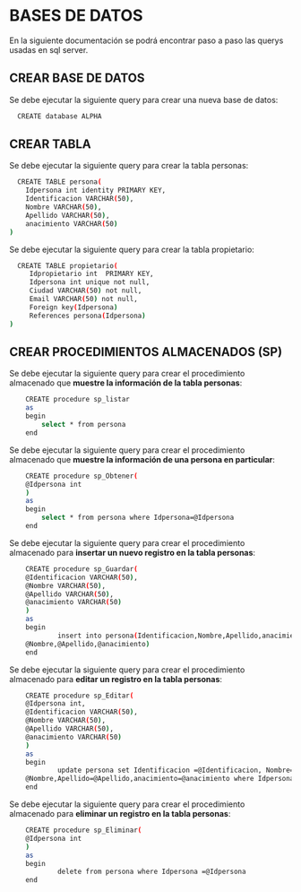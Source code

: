 
# BASES DE DATOS

En la siguiente documentación se podrá encontrar paso a paso las querys usadas en sql server.



## CREAR BASE DE DATOS

Se debe ejecutar la siguiente query para crear una nueva base de datos:

```bash
  CREATE database ALPHA
```


## CREAR TABLA

Se debe ejecutar la siguiente query para crear la tabla personas:

```bash
  CREATE TABLE persona(
    Idpersona int identity PRIMARY KEY,
    Identificacion VARCHAR(50),
    Nombre VARCHAR(50),
    Apellido VARCHAR(50),
    anacimiento VARCHAR(50)
)

```

Se debe ejecutar la siguiente query para crear la tabla propietario:
```bash
  CREATE TABLE propietario(
     Idpropietario int  PRIMARY KEY,
     Idpersona int unique not null,
     Ciudad VARCHAR(50) not null,
     Email VARCHAR(50) not null,
     Foreign key(Idpersona)
     References persona(Idpersona)
)

```

## CREAR PROCEDIMIENTOS ALMACENADOS (SP)

Se debe ejecutar la siguiente query para crear el procedimiento almacenado que **muestre la información de la tabla personas**:

```bash
    CREATE procedure sp_listar
    as
    begin
        select * from persona
    end
```

Se debe ejecutar la siguiente query para crear el procedimiento almacenado que **muestre la información de una persona en particular**:

```bash
    CREATE procedure sp_Obtener(
    @Idpersona int
    )
    as
    begin
        select * from persona where Idpersona=@Idpersona
    end

```

Se debe ejecutar la siguiente query para crear el procedimiento almacenado para **insertar un nuevo registro en la tabla personas**:

```bash
    CREATE procedure sp_Guardar(
    @Identificacion VARCHAR(50),
    @Nombre VARCHAR(50),
    @Apellido VARCHAR(50),
    @anacimiento VARCHAR(50)
    )
    as
    begin
            insert into persona(Identificacion,Nombre,Apellido,anacimiento) values(@Identificacion,
    @Nombre,@Apellido,@anacimiento)
    end
```

Se debe ejecutar la siguiente query para crear el procedimiento almacenado para **editar un registro en la tabla personas**:

```bash
    CREATE procedure sp_Editar(
    @Idpersona int,
    @Identificacion VARCHAR(50),
    @Nombre VARCHAR(50),
    @Apellido VARCHAR(50),
    @anacimiento VARCHAR(50)
    )
    as
    begin
            update persona set Identificacion =@Identificacion, Nombre=
    @Nombre,Apellido=@Apellido,anacimiento=@anacimiento where Idpersona=@Idpersona
    end
```

Se debe ejecutar la siguiente query para crear el procedimiento almacenado para **eliminar un registro en la tabla personas**:

```bash
    CREATE procedure sp_Eliminar(
    @Idpersona int
    )
    as
    begin
            delete from persona where Idpersona =@Idpersona
    end
```
